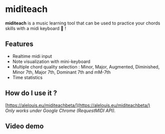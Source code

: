 # miditeach
**miditeach** is a music learning tool that can be used to practice your chords skills with a midi keyboard 🎹 !

## Features
- Realtime midi input
- Note visualization with mini-keyboard
- Multiple chord quality selection : Minor, Major, Augmented, Diminished, Minor 7th, Major 7th, Dominant 7th and mM-7th
- Time statistics


## How do I use it ?
[https://alelouis.eu/miditeachbeta/](https://alelouis.eu/miditeachbeta/)  
*Only works under Google Chrome (RequestMIDI API).*

## Video demo
